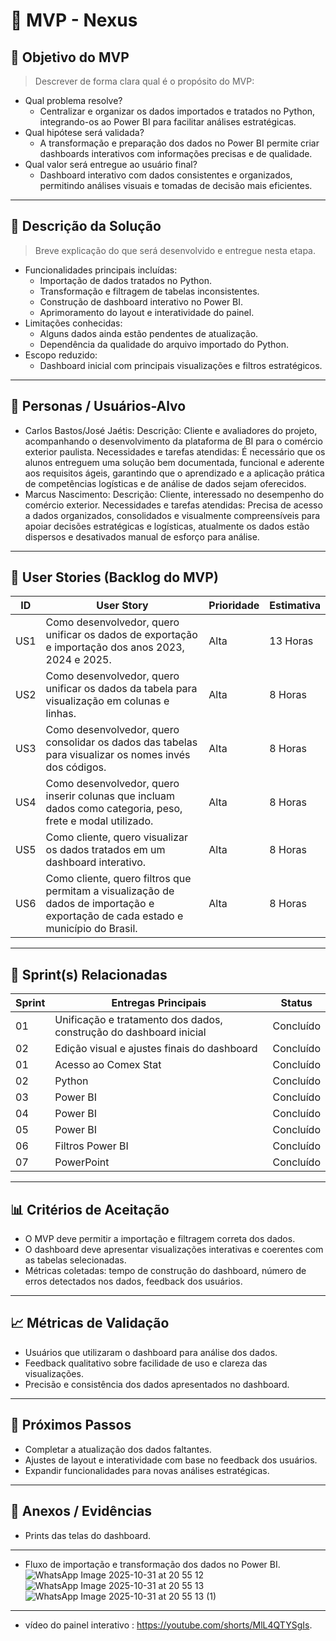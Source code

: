 # 📌 MVP - Nexus

## 🎯 Objetivo do MVP
> Descrever de forma clara qual é o propósito do MVP:  
- Qual problema resolve?  
  * Centralizar e organizar os dados importados e tratados no Python, integrando-os ao Power BI para facilitar análises estratégicas.  
- Qual hipótese será validada?  
  * A transformação e preparação dos dados no Power BI permite criar dashboards interativos com informações precisas e de qualidade.  
- Qual valor será entregue ao usuário final?  
  * Dashboard interativo com dados consistentes e organizados, permitindo análises visuais e tomadas de decisão mais eficientes.

---

## 📝 Descrição da Solução
> Breve explicação do que será desenvolvido e entregue nesta etapa.  
- Funcionalidades principais incluídas:  
  * Importação de dados tratados no Python.  
  * Transformação e filtragem de tabelas inconsistentes.  
  * Construção de dashboard interativo no Power BI.  
  * Aprimoramento do layout e interatividade do painel.  
- Limitações conhecidas:  
  * Alguns dados ainda estão pendentes de atualização.  
  * Dependência da qualidade do arquivo importado do Python.  
- Escopo reduzido:  
  * Dashboard inicial com principais visualizações e filtros estratégicos.

---

## 👥 Personas / Usuários-Alvo

* Carlos Bastos/José Jaétis: Descrição: Cliente e avaliadores do projeto, acompanhando o desenvolvimento da plataforma de BI para o comércio exterior paulista. Necessidades e tarefas atendidas: É necessário que os alunos entreguem uma solução bem documentada, funcional e aderente aos requisitos ágeis, garantindo que o aprendizado e a aplicação prática de competências logísticas e de análise de dados sejam oferecidos.
* Marcus Nascimento: Descrição: Cliente, interessado no desempenho do comércio exterior. Necessidades e tarefas atendidas: Precisa de acesso a dados organizados, consolidados e visualmente compreensíveis para apoiar decisões estratégicas e logísticas, atualmente os dados estão dispersos e desativados manual de esforço para análise.

---

## 🔑 User Stories (Backlog do MVP)
| ID  | User Story                                                                 | Prioridade | Estimativa |
|-----|-----------------------------------------------------------------------------|------------|------------|
| US1 | Como desenvolvedor, quero unificar os dados de exportação e importação dos anos 2023, 2024 e 2025. | Alta       | 13 Horas   |
| US2 | Como desenvolvedor, quero unificar os dados da tabela para visualização em colunas e linhas. | Alta       | 8 Horas   |
| US3 | Como desenvolvedor, quero consolidar os dados das tabelas para visualizar os nomes invés dos códigos. | Alta       | 8 Horas    |
| US4 | Como desenvolvedor, quero inserir colunas que incluam dados como categoria, peso, frete e modal utilizado. | Alta       | 8 Horas    |
| US5 | Como cliente, quero visualizar os dados tratados em um dashboard interativo. | Alta       | 8 Horas    |
| US6 | Como cliente, quero filtros que permitam a visualização de dados de importação e exportação de cada estado e município do Brasil. | Alta       | 8 Horas   |

---

## 📅 Sprint(s) Relacionadas
| Sprint | Entregas Principais                          | Status       |
|--------|----------------------------------------------|-------------|
| 01     | Unificação e tratamento dos dados, construção do dashboard inicial | Concluído  |
| 02     | Edição visual e ajustes finais do dashboard | Concluído  |
| 01     | Acesso ao Comex Stat                         | Concluído  |
| 02     | Python                                       | Concluído  |
| 03     | Power BI                                     | Concluído  |
| 04     | Power BI                                     | Concluído  |
| 05     | Power BI                                     | Concluído  |
| 06     | Filtros Power BI                             | Concluído  |
| 07     | PowerPoint                                   | Concluído  |

---

## 📊 Critérios de Aceitação
- O MVP deve permitir a importação e filtragem correta dos dados.  
- O dashboard deve apresentar visualizações interativas e coerentes com as tabelas selecionadas.  
- Métricas coletadas: tempo de construção do dashboard, número de erros detectados nos dados, feedback dos usuários.

---

## 📈 Métricas de Validação
- Usuários que utilizaram o dashboard para análise dos dados.  
- Feedback qualitativo sobre facilidade de uso e clareza das visualizações.  
- Precisão e consistência dos dados apresentados no dashboard.

---

## 🚀 Próximos Passos
- Completar a atualização dos dados faltantes.  
- Ajustes de layout e interatividade com base no feedback dos usuários.  
- Expandir funcionalidades para novas análises estratégicas.

---

## 📂 Anexos / Evidências
- Prints das telas do dashboard.

---

- Fluxo de importação e transformação dos dados no Power BI.
![WhatsApp Image 2025-10-31 at 20 55 12](https://github.com/user-attachments/assets/bf7ada1c-81f2-4390-92e9-446c6a3d62e3)
![WhatsApp Image 2025-10-31 at 20 55 13](https://github.com/user-attachments/assets/6d24722a-51b1-418b-9b8c-8bf14cef374a)
![WhatsApp Image 2025-10-31 at 20 55 13 (1)](https://github.com/user-attachments/assets/2d8faa67-ff32-4335-a84c-beff34848cd2)

---

- vídeo do painel interativo : https://youtube.com/shorts/MlL4QTYSgIs.


